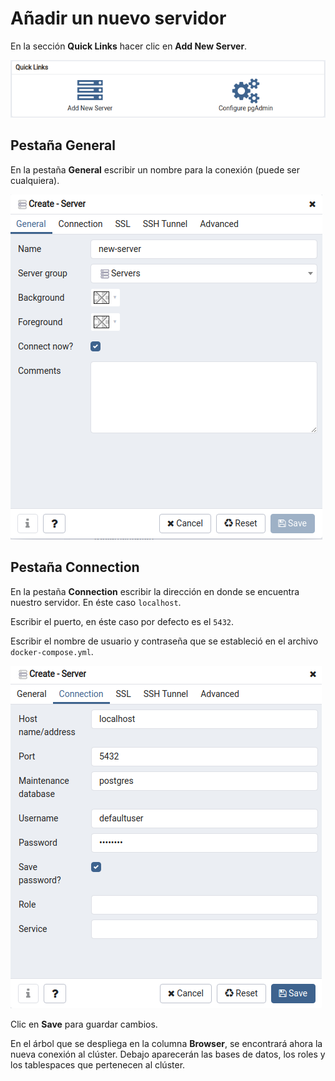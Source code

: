 # Añadir un nuevo servidor
En la sección **Quick Links** hacer clic en **Add New Server**.

![pgadmin-new-server](/statics/img/pgadmin/add-new-server.png)

## Pestaña General
En la pestaña **General** escribir un nombre para la conexión (puede ser cualquiera).

![pgadmin-new-server](/statics/img/pgadmin/create-server.png)

## Pestaña Connection
En la pestaña **Connection** escribir la dirección en donde se encuentra nuestro servidor. En éste caso `localhost`.

Escribir el puerto, en éste caso por defecto es el `5432`.

Escribir el nombre de usuario y contraseña que se estableció en el archivo `docker-compose.yml`.

![pgadmin-new-server](/statics/img/pgadmin/connection-server.png)

Clic en **Save** para guardar cambios.

En el árbol que se despliega en la columna **Browser**, se encontrará ahora la nueva conexión al clúster.
Debajo aparecerán las bases de datos, los roles y los tablespaces que pertenecen al clúster.